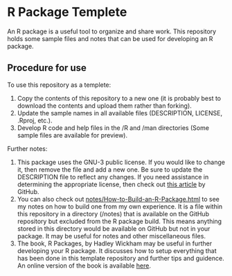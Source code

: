 # R Package Templete

An R package is a useful tool to organize and share work. This repository holds some sample files and notes that can be used for developing an R package.



## Procedure for use

To use this repository as a templete:

1. Copy the contents of this repository to a new one (it is probably best to download the contents and upload them rather than forking).
2. Update the sample names in all available files (DESCRIPTION, LICENSE, .Rproj, etc.).
3. Develop R code and help files in the /R and /man directories (Some sample files are available for preview).

Further notes:

1. This package uses the GNU-3 public license. If you would like to change it, then remove the file and add a new one. Be sure to update the DESCRIPTION file to reflect any changes. If you need assistance in determining the appropriate license, then check out [this article](https://choosealicense.com/) by GitHub.
2. You can also check out [notes/How-to-Build-an-R-Package.html](https://htmlpreview.github.io/?https://github.com/ci2131a/Rpackage/blob/master/How-to-Build-an-R-Package.html) to see my notes on how to build one from my own experience. It is a file within this repository in a directory (/notes) that is available on the GitHub repository but excluded from the R package build. This means anything stored in this directory would be available on GitHub but not in your package. It may be useful for notes and other miscellaneous files.
3. The book, R Packages, by Hadley Wickham may be useful in further developing your R package. It discusses how to setup everything that has been done in this template repository and further tips and guidence. An online version of the book is available [here](https://r-pkgs.org/).